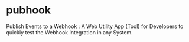 # pubhook
Publish Events to a Webhook : A Web Utility App (Tool) for Developers to quickly test the Webhook Integration in any System. 
